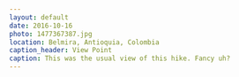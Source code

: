 ```yaml
---
layout: default
date: 2016-10-16
photo: 1477367387.jpg
location: Belmira, Antioquia, Colombia
caption_header: View Point
caption: This was the usual view of this hike. Fancy uh?
---
```

